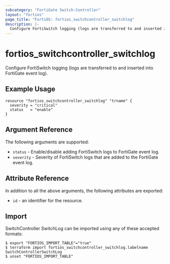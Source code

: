 ```yaml
---
subcategory: "FortiGate Switch-Controller"
layout: "fortios"
page_title: "FortiOS: fortios_switchcontroller_switchlog"
description: |-
  Configure FortiSwitch logging (logs are transferred to and inserted into FortiGate event log).
---
```


# fortios_switchcontroller_switchlog
Configure FortiSwitch logging (logs are transferred to and inserted into FortiGate event log).

## Example Usage

```hcl
resource "fortios_switchcontroller_switchlog" "trname" {
  severity = "critical"
  status   = "enable"
}
```

## Argument Reference


The following arguments are supported:

* `status` - Enable/disable adding FortiSwitch logs to FortiGate event log.
* `severity` - Severity of FortiSwitch logs that are added to the FortiGate event log.


## Attribute Reference

In addition to all the above arguments, the following attributes are exported:
* `id` - an identifier for the resource.

## Import

SwitchController SwitchLog can be imported using any of these accepted formats:
```
$ export "FORTIOS_IMPORT_TABLE"="true"
$ terraform import fortios_switchcontroller_switchlog.labelname SwitchControllerSwitchLog
$ unset "FORTIOS_IMPORT_TABLE"
```
